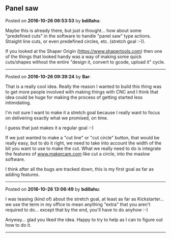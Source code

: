 ## Panel saw
Posted on **2016-10-26 06:53:53** by **bdillahu**:

Maybe this is already there, but just a thought... how about some "predefined cuts" in the software to handle "panel saw" type actions. Straight line cuts, or even predefined circles, etc. (stretch goal :-)).

If you looked at the Shaper Origin (https://www.shapertools.com) then one of the things that looked handy was a way of making some quick cuts/shapes without the entire "design it, convert to gcode, upload it" cycle.

---

Posted on **2016-10-26 09:39:24** by **Bar**:

That is a really cool idea. Really the reason I wanted to build this thing was to get more people involved with making things with CNC and I think that idea could be huge for making the process of getting started less intimidating.

I'm not sure I want to make it a stretch goal because I really want to focus on delivering exactly what we promised, on time. 

I guess that just makes it a regular goal :-)

If we just wanted to make a "cut line" or "cut circle" button, that would be really easy, but to do it right, we need to take into account the width of the bit you want to use to make the cut. What we really need to do is integrate the features of www.makercam.com like cut a circle, into the maslow software. 

I think after all the bugs are tracked down, this is my first goal as far as adding features.

---

Posted on **2016-10-26 13:06:49** by **bdillahu**:

I was teasing (kind of) about the stretch goal, at least as far as Kickstarter... we use the term in my office to mean anything "extra" that you aren't required to do... except that by the end, you'll have to do anyhow :-)

Anyway... glad you liked the idea. Happy to try to help as I can to figure out how to do it.

---

